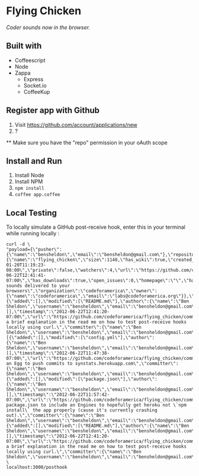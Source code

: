 # Flying Chicken

*Coder sounds now in the browser.*

## Built with

 * Coffeescript
 * Node
 * Zappa
     * Express
     * Socket.io
     * CoffeeKup
 
## Register app with Github
1. Visit https://github.com/account/applications/new
2. ?

** Make sure you have the "repo" permission in your oAuth scope

## Install and Run

1. Install Node
2. Install NPM
3. `npm install`
4. `coffee app.coffee`


## Local Testing

To locally simulate a GitHub post-receive hook, enter this in your terminal while running locally :

	curl -d \
	"payload={\"pusher\":{\"name\":\"bensheldon\",\"email\":\"bensheldon@gmail.com\"},\"repository\":{\"name\":\"flying_chicken\",\"size\":1148,\"has_wiki\":true,\"created_at\":\"2012-01-20T11:19:23-08:00\",\"private\":false,\"watchers\":4,\"url\":\"https://github.com/codeforamerica/flying_chicken\",\"fork\":false,\"language\":\"JavaScript\",\"pushed_at\":\"2012-06-22T12:41:41-07:00\",\"has_downloads\":true,\"open_issues\":0,\"homepage\":\"\",\"has_issues\":true,\"forks\":1,\"description\":\"Coder sounds delivered to your browsers\",\"organization\":\"codeforamerica\",\"owner\":{\"name\":\"codeforamerica\",\"email\":\"labs@codeforamerica.org\"}},\"forced\":false,\"after\":\"e4a32a2da0050a283e8661159d55f8458e50466f\",\"head_commit\":{\"added\":[],\"modified\":[\"README.md\"],\"author\":{\"name\":\"Ben Sheldon\",\"username\":\"bensheldon\",\"email\":\"bensheldon@gmail.com\"},\"removed\":[],\"timestamp\":\"2012-06-22T12:41:20-07:00\",\"url\":\"https://github.com/codeforamerica/flying_chicken/commit/e4a32a2da0050a283e8661159d55f8458e50466f\",\"id\":\"e4a32a2da0050a283e8661159d55f8458e50466f\",\"distinct\":true,\"message\":\"Added a brief explanation in the read me on how to test post-receive hooks locally using curl.\",\"committer\":{\"name\":\"Ben Sheldon\",\"username\":\"bensheldon\",\"email\":\"bensheldon@gmail.com\"}},\"deleted\":false,\"commits\":[{\"added\":[],\"modified\":[\"config.yml\"],\"author\":{\"name\":\"Ben Sheldon\",\"username\":\"bensheldon\",\"email\":\"bensheldon@gmail.com\"},\"removed\":[],\"timestamp\":\"2012-06-22T11:47:38-07:00\",\"url\":\"https://github.com/codeforamerica/flying_chicken/commit/818e2d1a703422167a7a23d81e81050c6d3bcadf\",\"id\":\"818e2d1a703422167a7a23d81e81050c6d3bcadf\",\"distinct\":true,\"message\":\"Added an Egg to push commits to synstats.herokuapp.com\",\"committer\":{\"name\":\"Ben Sheldon\",\"username\":\"bensheldon\",\"email\":\"bensheldon@gmail.com\"}},{\"added\":[],\"modified\":[\"package.json\"],\"author\":{\"name\":\"Ben Sheldon\",\"username\":\"bensheldon\",\"email\":\"bensheldon@gmail.com\"},\"removed\":[],\"timestamp\":\"2012-06-22T11:57:42-07:00\",\"url\":\"https://github.com/codeforamerica/flying_chicken/commit/7cab977b5de116d5142d9e93540b2931a6f3d324\",\"id\":\"7cab977b5de116d5142d9e93540b2931a6f3d324\",\"distinct\":true,\"message\":\"Updated package.json to include an Engines to hopefully get heroku not \`npm install\` the app properly (cause it's currently crashing out).\",\"committer\":{\"name\":\"Ben Sheldon\",\"username\":\"bensheldon\",\"email\":\"bensheldon@gmail.com\"}},{\"added\":[],\"modified\":[\"README.md\"],\"author\":{\"name\":\"Ben Sheldon\",\"username\":\"bensheldon\",\"email\":\"bensheldon@gmail.com\"},\"removed\":[],\"timestamp\":\"2012-06-22T12:41:20-07:00\",\"url\":\"https://github.com/codeforamerica/flying_chicken/commit/e4a32a2da0050a283e8661159d55f8458e50466f\",\"id\":\"e4a32a2da0050a283e8661159d55f8458e50466f\",\"distinct\":true,\"message\":\"Added a brief explanation in the read me on how to test post-receive hooks locally using curl.\",\"committer\":{\"name\":\"Ben Sheldon\",\"username\":\"bensheldon\",\"email\":\"bensheldon@gmail.com\"}}],\"ref\":\"refs/heads/master\",\"compare\":\"https://github.com/codeforamerica/flying_chicken/compare/54bba782431a...e4a32a2da005\",\"before\":\"54bba782431a8e134b7133c75b94201c326bc7c9\",\"created\":false}" \
	localhost:3000/posthook